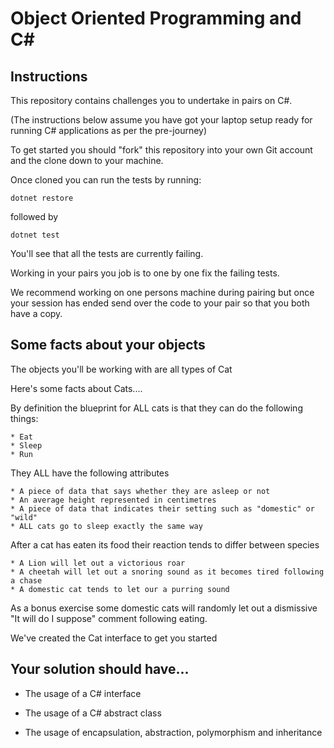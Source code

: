 # Object Oriented Programming and C#

## Instructions

This repository contains challenges you to undertake in pairs on C#.

(The instructions below assume you have got your laptop setup ready for running C# applications as per the pre-journey)

To get started you should "fork" this repository into your own Git account and the clone down to your machine.

Once cloned you can run the tests by running:

```
dotnet restore
```

followed by 

```
dotnet test
```


You'll see that all the tests are currently failing.

Working in your pairs you job is to one by one fix the failing tests.

We recommend working on one persons machine during pairing but once your session has ended send over the code to your pair so that you both have a copy.

## Some facts about your objects

The objects you'll be working with are all types of Cat

Here's some facts about Cats....

By definition the blueprint for ALL cats is that they can do the following things:

    * Eat
    * Sleep
    * Run

They ALL have the following attributes

    * A piece of data that says whether they are asleep or not 
    * An average height represented in centimetres
    * A piece of data that indicates their setting such as "domestic" or "wild"
    * ALL cats go to sleep exactly the same way

After a cat has eaten its food their reaction tends to differ between species

    * A Lion will let out a victorious roar
    * A cheetah will let out a snoring sound as it becomes tired following a chase
    * A domestic cat tends to let our a purring sound


As a bonus exercise some domestic cats will randomly let out a dismissive "It will do I suppose" comment following eating.

We've created the Cat interface to get you started 

## Your solution should have...

* The usage of a C# interface

* The usage of a C# abstract class

* The usage of encapsulation, abstraction, polymorphism and inheritance